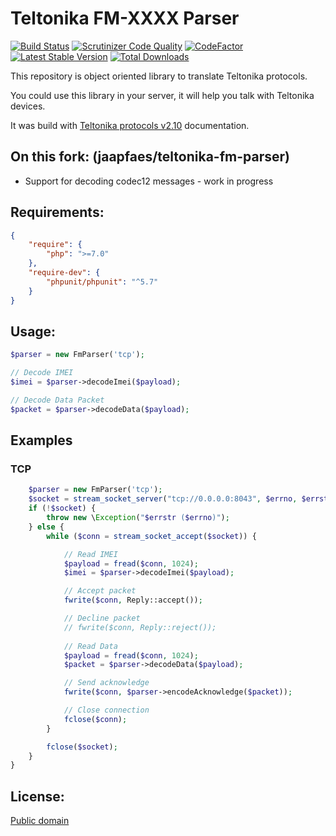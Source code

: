 # Teltonika FM-XXXX Parser 

[![Build Status](https://travis-ci.org/uro/teltonika-fm-parser.svg?branch=master)](https://travis-ci.org/uro/teltonika-fm-parser) [![Scrutinizer Code Quality](https://scrutinizer-ci.com/g/uro/teltonika-fm-parser/badges/quality-score.png?b=master)](https://scrutinizer-ci.com/g/uro/teltonika-fm-parser/?branch=master) [![CodeFactor](https://www.codefactor.io/repository/github/uro/teltonika-fm-parser/badge)](https://www.codefactor.io/repository/github/uro/teltonika-fm-parser) [![Latest Stable Version](https://poser.pugx.org/uro/teltonika-fm-parser/v/stable)](https://packagist.org/packages/uro/teltonika-fm-parser) [![Total Downloads](https://poser.pugx.org/uro/teltonika-fm-parser/downloads)](https://packagist.org/packages/uro/teltonika-fm-parser)

This repository is object oriented library to translate Teltonika protocols.

You could use this library in your server, it will help you talk with Teltonika devices.

It was build with [Teltonika protocols v2.10](FMXXXX_Protocols_v2.10.pdf) documentation.

## On this fork: (jaapfaes/teltonika-fm-parser) 

- Support for decoding codec12 messages - work in progress

## Requirements:

```json
{
    "require": {
        "php": ">=7.0"
    },
    "require-dev": {
        "phpunit/phpunit": "^5.7"
    }
}
```

## Usage:

```php
$parser = new FmParser('tcp');

// Decode IMEI
$imei = $parser->decodeImei($payload);

// Decode Data Packet
$packet = $parser->decodeData($payload);
```

## Examples

### TCP

```php
	$parser = new FmParser('tcp');
	$socket = stream_socket_server("tcp://0.0.0.0:8043", $errno, $errstr);
	if (!$socket) {
		throw new \Exception("$errstr ($errno)");
	} else {
		while ($conn = stream_socket_accept($socket)) {

			// Read IMEI
			$payload = fread($conn, 1024);
			$imei = $parser->decodeImei($payload);

			// Accept packet
			fwrite($conn, Reply::accept());

			// Decline packet
			// fwrite($conn, Reply::reject());
			
			// Read Data
			$payload = fread($conn, 1024);
			$packet = $parser->decodeData($payload);

			// Send acknowledge
			fwrite($conn, $parser->encodeAcknowledge($packet));

			// Close connection
			fclose($conn);
		}

		fclose($socket);
	}
}
```



## License:

[Public domain](LICENSE.md)
